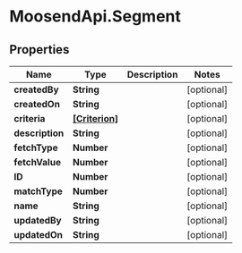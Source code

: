# MoosendApi.Segment

## Properties
Name | Type | Description | Notes
------------ | ------------- | ------------- | -------------
**createdBy** | **String** |  | [optional] 
**createdOn** | **String** |  | [optional] 
**criteria** | [**[Criterion]**](Criterion.md) |  | [optional] 
**description** | **String** |  | [optional] 
**fetchType** | **Number** |  | [optional] 
**fetchValue** | **Number** |  | [optional] 
**ID** | **Number** |  | [optional] 
**matchType** | **Number** |  | [optional] 
**name** | **String** |  | [optional] 
**updatedBy** | **String** |  | [optional] 
**updatedOn** | **String** |  | [optional] 


